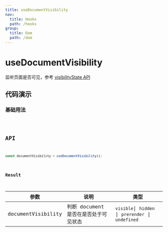 ```yaml
---
title: useDocumentVisibility
nav:
  title: Hooks
  path: /hooks
group:
  title: Dom
  path: /dom
---
```


# useDocumentVisibility

监听页面是否可见，参考 [visibilityState API](https://developer.mozilla.org/docs/Web/API/Document/visibilityState)

## 代码演示

### 基础用法

<code src="./demo/demo1.tsx" />

## API

```typescript
const documentVisibility = useDocumentVisibility();
```

### Result

| 参数               | 说明                                 | 类型   |
|--------------------|--------------------------------------|--------|
| documentVisibility | 判断 document 是否在是否处于可见状态 | `visible`\| `hidden` \| `prerender`  \| `undefined` |